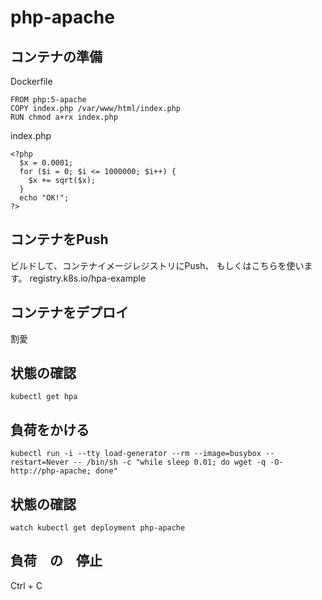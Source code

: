 # php-apache

## コンテナの準備

Dockerfile
```
FROM php:5-apache
COPY index.php /var/www/html/index.php
RUN chmod a+rx index.php
```

index.php
```
<?php
  $x = 0.0001;
  for ($i = 0; $i <= 1000000; $i++) {
    $x += sqrt($x);
  }
  echo "OK!";
?>
```

## コンテナをPush
ビルドして、コンテナイメージレジストリにPush、
もしくはこちらを使います。
registry.k8s.io/hpa-example


## コンテナをデプロイ
割愛


## 状態の確認

```
kubectl get hpa
```


## 負荷をかける
```
kubectl run -i --tty load-generator --rm --image=busybox --restart=Never -- /bin/sh -c "while sleep 0.01; do wget -q -O- http://php-apache; done"
```


## 状態の確認
```
watch kubectl get deployment php-apache
```


## 負荷　の　停止
Ctrl + C
